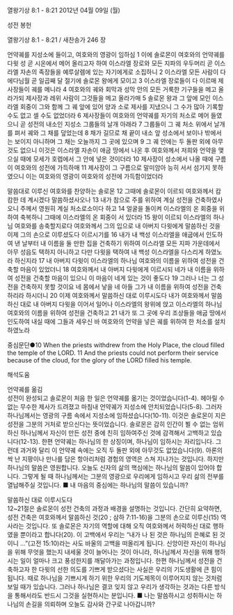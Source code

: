 열왕기상 8:1 - 8:21 
2012년 04월 09일 (월)

성전 봉헌



열왕기상 8:1 - 8:21 / 새찬송가 246 장


언약궤를 지성소에 들이고, 여호와의 영광이 임하심
1 이에 솔로몬이 여호와의 언약궤를 다윗 성 곧 시온에서 메어 올리고자 하여 이스라엘 장로와 모든 지파의 우두머리 곧 이스라엘 자손의 족장들을 예루살렘에 있는 자기에게로 소집하니 2 이스라엘 모든 사람이 다 에다님월 곧 일곱째 달 절기에 솔로몬 왕에게 모이고 3 이스라엘 장로들이 다 이르매 제사장들이 궤를 메니라 4 여호와의 궤와 회막과 성막 안의 모든 거룩한 기구들을 메고 올라가되 제사장과 레위 사람이 그것들을 메고 올라가매 5 솔로몬 왕과 그 앞에 모인 이스라엘 회중이 그와 함께 그 궤 앞에 있어 양과 소로 제사를 지냈으니 그 수가 많아 기록할 수도 없고 셀 수도 없었더라 6 제사장들이 여호와의 언약궤를 자기의 처소로 메어 들였으니 곧 성전의 내소인 지성소 그룹들의 날개 아래라 7 그룹들이 그 궤 처소 위에서 날개를 펴서 궤와 그 채를 덮었는데 8 채가 길므로 채 끝이 내소 앞 성소에서 보이나 밖에서는 보이지 아니하며 그 채는 오늘까지 그 곳에 있으며 9 그 궤 안에는 두 돌판 외에 아무것도 없으니 이것은 이스라엘 자손이 애굽 땅에서 나온 후 여호와께서 저희와 언약을 맺으실 때에 모세가 호렙에서 그 안에 넣은 것이더라 10 제사장이 성소에서 나올 때에 구름이 여호와의 성전에 가득하매 11 제사장이 그 구름으로 말미암아 능히 서서 섬기지 못하였으니 이는 여호와의 영광이 여호와의 성전에 가득함이었더라

말씀대로 이루신 여호와를 찬양하는 솔로몬
12 그때에 솔로몬이 이르되 여호와께서 캄캄한 데 계시겠다 말씀하셨사오나 13 내가 참으로 주를 위하여 계실 성전을 건축하였사오니 주께서 영원히 계실 처소로소이다 하고 14 얼굴을 돌이켜 이스라엘의 온 회중을 위하여 축복하니 그때에 이스라엘의 온 회중이 서 있더라 15 왕이 이르되 이스라엘의 하나님 여호와를 송축할지로다 여호와께서 그의 입으로 내 아버지 다윗에게 말씀하신 것을 이제 그의 손으로 이루셨도다 이르시기를 16 내가 내 백성 이스라엘을 애굽에서 인도하여 낸 날부터 내 이름을 둘 만한 집을 건축하기 위하여 이스라엘 모든 지파 가운데에서 아무 성읍도 택하지 아니하고 다만 다윗을 택하여 내 백성 이스라엘을 다스리게 하였노라 하신지라 17 내 아버지 다윗이 이스라엘의 하나님 여호와의 이름을 위하여 성전을 건축할 마음이 있었더니 18 여호와께서 내 아버지 다윗에게 이르시되 네가 내 이름을 위하여 성전을 건축할 마음이 있으니 이 마음이 네게 있는 것이 좋도다 19 그러나 너는 그 성전을 건축하지 못할 것이요 네 몸에서 낳을 네 아들 그가 내 이름을 위하여 성전을 건축하리라 하시더니 20 이제 여호와께서 말씀하신 대로 이루시도다 내가 여호와께서 말씀하신 대로 내 아버지 다윗을 이어서 일어나 이스라엘의 왕위에 앉고 이스라엘의 하나님 여호와의 이름을 위하여 성전을 건축하고 21 내가 또 그 곳에 우리 조상들을 애굽 땅에서 인도하여 내실 때에 그들과 세우신 바 여호와의 언약을 넣은 궤를 위하여 한 처소를 설치하였노라

중심문단●10 When the priests withdrew from the Holy Place, the cloud filled the temple of the LORD. 11 And the priests could not perform their service because of the cloud, for the glory of the LORD filled his temple.

해석도움





언약궤를 옮김  
성전이 완성되고 솔로몬이 처음 한 일은 언약궤를 옮기는 것이었습니다(1-4). 헤아릴 수 없는 무수한 제사가 드려졌고 마침내 언약궤가 지성소에 안치되었습니다(5-8). 그러자 하나님께서는 영광의 구름 속에서 지성소에 임하셨습니다(10-11). 이것은 솔로몬이 지은 성전을 그분의 거처로 받으신다는 뜻이었습니다. 솔로몬은 감히 인간이 뵐 수 없는 엄위하신 하나님께서 자신이 만든 성전 중에 친히 임하여주신 것에 감격해서 고백하고 있습니다(12-13). 한편 언약궤는 하나님의 한 상징이며, 하나님이 임하시는 자리입니다. 그런데 과거와 달리 이 언약궤 속에는 오직 두 돌판 외에 아무것도 없었습니다(9). 아론의 싹 난 지팡이나 만나를 담은 항아리처럼 경험의 영역은 스쳐 지나가는 것입니다. 하지만 하나님의 말씀은 영원합니다. 오늘도 신자의 삶의 핵심에는 하나님의 말씀이 있어야 합니다. 그렇게 될 때 하나님께서는 그분의 영광으로 우리에게 임하시고 우리 삶의 전부를 열납해주실 것입니다.
■ 내 마음의 중심에는 하나님의 말씀이 있습니까?

말씀하신 대로 이루시도다  
12~21절은 솔로몬이 성전 건축의 과정과 배경을 설명하는 것입니다. 간단히 요약하면, 성전 건축은 여호와께서 말씀하신 것(20 ; 삼하 7:11-16)을 그분의 손으로 이루신(15) 역사라는 것입니다. 또 솔로몬은 자기의 역할에 대해 오직 여호와께서 허락하신 대로 행하였을 뿐이라고 합니다(20). 이 고백에서 우리는 “내가 나 된 것은 하나님의 은혜로 된 것이니 …”(고전 15:10)라는 사도 바울의 고백을 떠올리게 됩니다. 신앙이란 자신이 하나님을 위해 무엇을 했는지 내세울 것이 늘어나는 것이 아니라, 하나님께서 자신을 위해 행하시는 일이 얼마나 크고 풍성한지를 깨달아가는 과정입니다. 한편 하나님께서 성전을 건축하고자 한 다윗의 선한 의도를 기쁘게 받으셨다는 사실은 우리의 기도생활에 큰 힘이 됩니다. 때로 하나님을 기쁘시게 하기 위한 우리의 기도제목이 이루어지지 않는 것처럼 보일 때가 있습니다. 그러나 하나님은 결코 잊지 않고 우리가 생각하는 것과는 다른 방식을 통해서라도 반드시 그것을 실현하시는 분입니다.
■ 나는 말씀하시고 성취하시는 하나님의 손길을 의뢰하며 오늘도 감사와 간구로 나아갑니까?